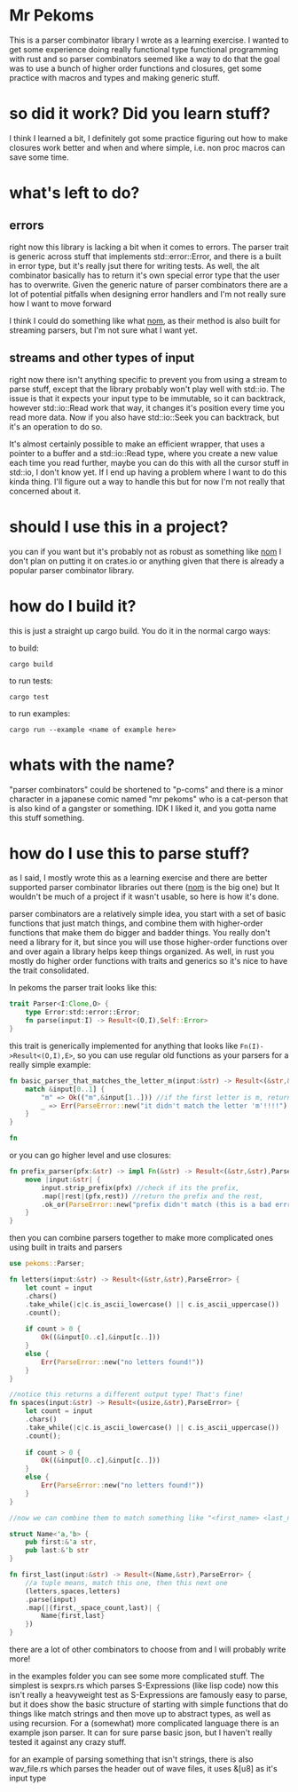 Mr Pekoms
=========

This is a parser combinator library I wrote as a learning exercise. I wanted to get some experience doing
really functional type functional programming with rust and so parser combinators seemed like a way to do that
the goal was to use a bunch of higher order functions and closures, get some practice with macros and types and making
generic stuff.

# so did it work? Did you learn stuff?

I think I learned a bit, I definitely got some practice figuring out how to make closures work better
and when and where simple, i.e. non proc macros can save some time.

# what's left to do?

## errors

right now this library is lacking a bit when it comes to errors. The parser trait is generic across stuff that implements
std::error::Error, and there is a built in error type, but it's really jsut there for writing tests. As well, the alt combinator
basically has to return it's own special error type that the user has to overwrite. Given the generic nature of parser combinators there are 
a lot of potential pitfalls when designing error handlers and I'm not really sure how I want to move forward 

I think I could do something like what [nom](https://github.com/rust-bakery/nom), as their method is also built for streaming
parsers, but I'm not sure what I want yet.


## streams and other types of input

right now there isn't anything specific to prevent you from using a stream to parse stuff, except that the library probably
won't play well with std::io. The issue is that it expects your input type to be immutable, so it can backtrack, however
std::io::Read work that way, it changes it's position every time you read more data. Now if you also have std::io::Seek you can
backtrack, but it's an operation to do so.

It's almost certainly possible to make an efficient wrapper, that uses a pointer to a buffer and a std::io::Read type, where
you create a new value each time you read further, maybe you can do this with all the cursor stuff in std::io, I don't know
yet. If I end up having a problem where I want to do this kinda thing. I'll figure out a way to handle this but for now I'm not
really that concerned about it.

# should I use this in a project?
you can if you want but it's probably not as robust as something like [nom](https://github.com/rust-bakery/nom)
I don't plan on putting it on crates.io or anything given that there is already a popular parser combinator library.

# how do I build it?
this is just a straight up cargo build. You do it in the normal cargo ways:

to build:
```
cargo build
```

to run tests:
```
cargo test
```

to run examples:
```
cargo run --example <name of example here>
```

# whats with the name?

"parser combinators" could be shortened to "p-coms" and there is a minor character in a japanese comic named "mr pekoms"
who is a cat-person that is also kind of a gangster or something. IDK I liked it, and you gotta name this stuff something.

# how do I use this to parse stuff?
as I said, I mostly wrote this as a learning exercise and there are better supported parser combinator libraries out there ([nom](https://github.com/rust-bakery/nom) is the big one) but It wouldn't be much of a project if it wasn't usable, so here is how it's done.

parser combinators are a relatively simple idea, you start with a set of basic functions that just match things, and combine
them with higher-order functions that make them do bigger and badder things. You really don't need a library for it, but
since you will use those higher-order functions over and over again a library helps keep things organized. As well, in rust
you mostly do higher order functions with traits and generics so it's nice to have the trait consolidated.

In pekoms the parser trait looks like this:

```rust
trait Parser<I:Clone,O> {
    type Error:std::error::Error;
    fn parse(input:I) -> Result<(O,I),Self::Error>
}
```

this trait is generically implemented for anything that looks like `Fn(I)->Result<(O,I),E>`, so you can use
regular old functions as your parsers for a really simple example:

```rust
fn basic_parser_that_matches_the_letter_m(input:&str) -> Result<(&str,&str),ParseError> {
    match &input[0..1] {
        "m" => Ok(("m",&input[1..])) //if the first letter is m, return it, and the rest of the input string
        _ => Err(ParseError::new("it didn't match the letter 'm'!!!!")
    }
}

fn 
```

or you can go higher level and use closures:

```rust
fn prefix_parser(pfx:&str) -> impl Fn(&str) -> Result<(&str,&str),ParseError> {
    move |input:&str| {
        input.strip_prefix(pfx) //check if its the prefix,
        .map(|rest|(pfx,rest)) //return the prefix and the rest,
        .ok_or(ParseError::new("prefix didn't match (this is a bad errror!)"))
    }
}
```

then you can combine parsers together to make more complicated ones using built in
traits and parsers
```rust
use pekoms::Parser;

fn letters(input:&str) -> Result<(&str,&str),ParseError> {
    let count = input
    .chars()
    .take_while(|c|c.is_ascii_lowercase() || c.is_ascii_uppercase())
    .count();
   
    if count > 0 {
        Ok((&input[0..c],&input[c..]))
    }
    else {
        Err(ParseError::new("no letters found!"))
    }
}

//notice this returns a different output type! That's fine!
fn spaces(input:&str) -> Result<(usize,&str),ParseError> {
    let count = input
    .chars()
    .take_while(|c|c.is_ascii_lowercase() || c.is_ascii_uppercase())
    .count();
   
    if count > 0 {
        Ok((&input[0..c],&input[c..]))
    }
    else {
        Err(ParseError::new("no letters found!"))
    }
}

//now we can combine them to match something like "<first_name> <last_name>"

struct Name<'a,'b> {
    pub first:&'a str,
    pub last:&'b str
}

fn first_last(input:&str) -> Result<(Name,&str),ParseError> {
    //a tuple means, match this one, then this next one
    (letters,spaces,letters)
    .parse(input)
    .map(|(first,_space_count,last)| {
        Name{first,last}
    })
}
```

there are a lot of other combinators to choose from and I will probably write more!

in the 
examples folder you can see some more complicated stuff. The simplest is sexprs.rs which parses S-Expressions (like lisp code) now this
isn't really a heavyweight test as S-Expressions are famously easy to parse, but it does show the basic structure of 
starting with simple functions that do things like match strings and then move up to abstract types, as well as using recursion.
For a (somewhat) more complicated language there is an example json parser. It can for sure parse basic json, but I haven't really tested it 
against any crazy stuff.

for an example of parsing something that isn't strings, there is also wav_file.rs which parses the header out of wave files, it uses &[u8] as it's
input type
